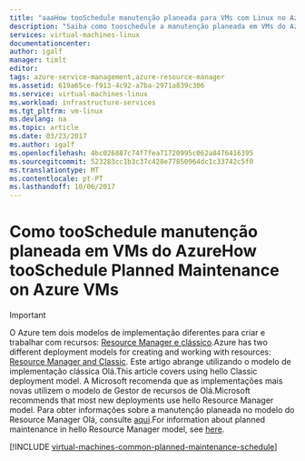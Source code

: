 ```yaml
---
title: "aaaHow tooSchedule manutenção planeada para VMs com Linux no Azure | Microsoft Docs"
description: "Saiba como tooschedule a manutenção planeada em VMs do Azure."
services: virtual-machines-linux
documentationcenter: 
author: igalf
manager: timlt
editor: 
tags: azure-service-management,azure-resource-manager
ms.assetid: 619a65ce-f913-4c92-a7ba-2971a839c306
ms.service: virtual-machines-linux
ms.workload: infrastructure-services
ms.tgt_pltfrm: vm-linux
ms.devlang: na
ms.topic: article
ms.date: 03/23/2017
ms.author: igalf
ms.openlocfilehash: 4bc026887c74f7fea71720995c062a8476416395
ms.sourcegitcommit: 523283cc1b3c37c428e77850964dc1c33742c5f0
ms.translationtype: MT
ms.contentlocale: pt-PT
ms.lasthandoff: 10/06/2017
---
```

# <a name="how-tooschedule-planned-maintenance-on-azure-vms"></a><span data-ttu-id="d621f-103">Como tooSchedule manutenção planeada em VMs do Azure</span><span class="sxs-lookup"><span data-stu-id="d621f-103">How tooSchedule Planned Maintenance on Azure VMs</span></span>
> [!IMPORTANT]
> <span data-ttu-id="d621f-104">O Azure tem dois modelos de implementação diferentes para criar e trabalhar com recursos: [Resource Manager e clássico](../../resource-manager-deployment-model.md).</span><span class="sxs-lookup"><span data-stu-id="d621f-104">Azure has two different deployment models for creating and working with resources: [Resource Manager and Classic](../../resource-manager-deployment-model.md).</span></span> <span data-ttu-id="d621f-105">Este artigo abrange utilizando o modelo de implementação clássica Olá.</span><span class="sxs-lookup"><span data-stu-id="d621f-105">This article covers using hello Classic deployment model.</span></span> <span data-ttu-id="d621f-106">A Microsoft recomenda que as implementações mais novas utilizem o modelo de Gestor de recursos de Olá.</span><span class="sxs-lookup"><span data-stu-id="d621f-106">Microsoft recommends that most new deployments use hello Resource Manager model.</span></span> <span data-ttu-id="d621f-107">Para obter informações sobre a manutenção planeada no modelo do Resource Manager Olá, consulte [aqui](../windows/planned-maintenance.md?toc=%2fazure%2fvirtual-machines%2flinux%2ftoc.json).</span><span class="sxs-lookup"><span data-stu-id="d621f-107">For information about planned maintenance in hello Resource Manager model, see [here](../windows/planned-maintenance.md?toc=%2fazure%2fvirtual-machines%2flinux%2ftoc.json).</span></span>
 
[!INCLUDE [virtual-machines-common-planned-maintenance-schedule](../../../includes/virtual-machines-common-planned-maintenance-schedule.md)]
